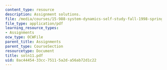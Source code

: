 ```yaml
---
content_type: resource
description: Assignment solutions.
file: /media/courses/15-988-system-dynamics-self-study-fall-1998-spring-1999/8ac4445433cc75115a2da56ab72d1c22_soln11.pdf
file_type: application/pdf
learning_resource_types:
- Assignments
ocw_type: OCWFile
parent_title: Assignments
parent_type: CourseSection
resourcetype: Document
title: soln11.pdf
uid: 8ac44454-33cc-7511-5a2d-a56ab72d1c22
---
```

